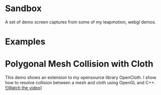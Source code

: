 # Sandbox
A set of demo screen captures from some of my leapmotion, webgl demos.

# Examples
# Polygonal Mesh Collision with Cloth
This demo shows an extension to my opensource library OpenCloth. I show how to resolve collision between a mesh and cloth using OpenGL and C++.
[![Watch the video]](https://youtu.be/Bz4PONwNv3E)
